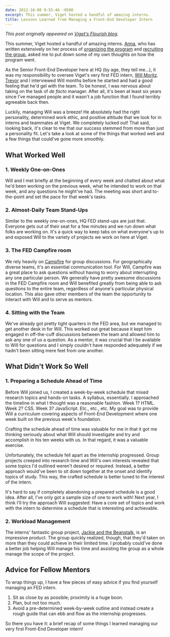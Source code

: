 ```yaml
---
date: 2012-10-08 9:55:46 -0500
excerpt: This summer, Viget hosted a handful of amazing interns.
title: Lessons Learned from Managing a Front-End Developer Intern
---
```


_This post originally appeared on [Viget's Flourish blog](http://viget.com/flourish/lessons-learned-from-managing-a-front-end-developer-intern)._

This summer, Viget hosted a handful of amazing interns. [Anna](http://viget.com/about/team/alewis), who has written extensively on her process of [organizing the program](http://viget.com/flourish/how-to-start-an-internship-program) and [recruiting the group](http://viget.com/flourish/the-numbers-behind-internship-recruiting-infographic), asked me to put down some of my own thoughts on how the program went.

As the Senior Front-End Developer here at HQ (by age, they tell me…), it was my responsibility to oversee Viget's very first FED intern, [Will Moritz](https://twitter.com/willthefirst). [Trevor](http://viget.com/about/team/tdavis) and I interviewed Will months before he started and had a good feeling that he'd gel with the team. To be honest, I was nervous about taking on the task of _de facto_ manager. After all, it's been at least six years since I've managed people and it wasn't a job function that I found terribly agreeable back then.

Luckily, managing Will was a breeze! He absolutely had the right personality, determined work ethic, and positive attitude that we look for in interns and teammates at Viget. We completely lucked out! That said, looking back, it's clear to me that our success stemmed from more than just a personality fit. Let's take a look at some of the things that worked well and a few things that could've gone more smoothly.


## What Worked Well

### 1. Weekly One-on-Ones

Will and I met briefly at the beginning of every week and chatted about what he'd been working on the previous week, what he intended to work on that week, and any questions he might've had. The meeting was short and to-the-point and set the pace for that week's tasks.

### 2. Almost-Daily Team Stand-Ups

Similar to the weekly one-on-ones, HQ FED stand-ups are just that. Everyone gets out of their seat for a few minutes and we run down what folks are working on. It's a quick way to keep tabs on what everyone's up to and exposed Will to the variety of projects we work on here at Viget.

### 3. The FED Campfire room

We rely heavily on [Campfire](http://viget.com/extend/campfire-culture) for group discussions. For geographically diverse teams, it's an essential communication tool. For Will, Campfire was a great place to ask questions without having to worry about interrupting any one particular person. We generally have pretty awesome discussions in the FED Campfire room and Will benefited greatly from being able to ask questions to the entire team, regardless of anyone's particular physical location. This also gave other members of the team the opportunity to interact with Will and to serve as mentors.

### 4. Sitting with the Team

We've already got pretty tight quarters in the FED area, but we managed to get another desk in for Will. This worked out great because it kept him engaged in off-the-cuff discussions between the team and allowed him to ask any one of us a question. As a mentor, it was crucial that I be available to Will for questions and I simply couldn't have responded adequately if we hadn't been sitting mere feet from one another.


## What Didn't Work So Well

### 1. Preparing a Schedule Ahead of Time

Before Will joined us, I created a week-by-week schedule that mixed research topics and hands-on tasks. A syllabus, essentially. I approached the timeline in what I thought was a reasonable fashion. Week 1? HTML. Week 2? CSS. Week 3? JavaScript. Etc., etc., etc. My goal was to provide Will a curriculum covering aspects of Front-End Development where one week built on the previous week's foundation.

Crafting the schedule ahead of time was valuable for me in that it got me thinking seriously about what Will should investigate and try and accomplish in his ten weeks with us. In that regard, it was a valuable exercise.

Unfortunately, the schedule fell apart as the internship progressed. Group projects creeped into research time and Will's own interests revealed that some topics I'd outlined weren't desired or required. Instead, a better approach would've been to sit down together at the onset and identify topics of study. This way, the crafted schedule is better tuned to the interest of the intern.

It's hard to say if completely abandoning a prepared schedule is a good idea. After all, I've only got a sample size of one to work with! Next year, I think I'll try the approach Will suggested: Have a core set of topics and work with the intern to determine a schedule that is interesting and achievable.

### 2. Workload Management

The interns' fantastic group project, [Jackie and the Beanstalk](http://viget.com/flourish/jackie-and-the-beanstalk-the-interns-version), is an impressive product. The group quickly realized, though, that they'd taken on more than they could achieve in their limited time. I probably could've done a better job helping Will manage his time and assisting the group as a whole manage the scope of the project.


## Advice for Fellow Mentors

To wrap things up, I have a few pieces of easy advice if you find yourself managing an FED intern.

1. Sit as close by as possible; proximity is a huge boon.
2. Plan, but not too much.
3. Avoid a pre-determined week-by-week outline and instead create a rough guide that can ebb and flow as the internship progresses.

So there you have it: a brief recap of some things I learned managing our very first Front-End Developer intern!